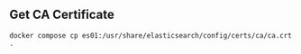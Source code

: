 
## Get CA Certificate

```
docker compose cp es01:/usr/share/elasticsearch/config/certs/ca/ca.crt .
```